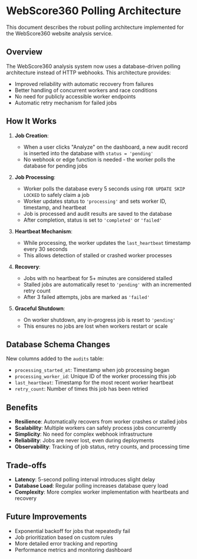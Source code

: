 # WebScore360 Polling Architecture

This document describes the robust polling architecture implemented for the WebScore360 website analysis service.

## Overview

The WebScore360 analysis system now uses a database-driven polling architecture instead of HTTP webhooks. This architecture provides:

- Improved reliability with automatic recovery from failures
- Better handling of concurrent workers and race conditions
- No need for publicly accessible worker endpoints
- Automatic retry mechanism for failed jobs

## How It Works

1. **Job Creation**:
   - When a user clicks "Analyze" on the dashboard, a new audit record is inserted into the database with `status = 'pending'`
   - No webhook or edge function is needed - the worker polls the database for pending jobs

2. **Job Processing**:
   - Worker polls the database every 5 seconds using `FOR UPDATE SKIP LOCKED` to safely claim a job
   - Worker updates status to `'processing'` and sets worker ID, timestamp, and heartbeat
   - Job is processed and audit results are saved to the database
   - After completion, status is set to `'completed'` or `'failed'`

3. **Heartbeat Mechanism**:
   - While processing, the worker updates the `last_heartbeat` timestamp every 30 seconds
   - This allows detection of stalled or crashed worker processes

4. **Recovery**:
   - Jobs with no heartbeat for 5+ minutes are considered stalled
   - Stalled jobs are automatically reset to `'pending'` with an incremented retry count
   - After 3 failed attempts, jobs are marked as `'failed'`

5. **Graceful Shutdown**:
   - On worker shutdown, any in-progress job is reset to `'pending'`
   - This ensures no jobs are lost when workers restart or scale

## Database Schema Changes

New columns added to the `audits` table:
- `processing_started_at`: Timestamp when job processing began
- `processing_worker_id`: Unique ID of the worker processing this job
- `last_heartbeat`: Timestamp for the most recent worker heartbeat
- `retry_count`: Number of times this job has been retried

## Benefits

- **Resilience**: Automatically recovers from worker crashes or stalled jobs
- **Scalability**: Multiple workers can safely process jobs concurrently 
- **Simplicity**: No need for complex webhook infrastructure
- **Reliability**: Jobs are never lost, even during deployments
- **Observability**: Tracking of job status, retry counts, and processing time

## Trade-offs

- **Latency**: 5-second polling interval introduces slight delay
- **Database Load**: Regular polling increases database query load
- **Complexity**: More complex worker implementation with heartbeats and recovery

## Future Improvements

- Exponential backoff for jobs that repeatedly fail
- Job prioritization based on custom rules
- More detailed error tracking and reporting
- Performance metrics and monitoring dashboard 